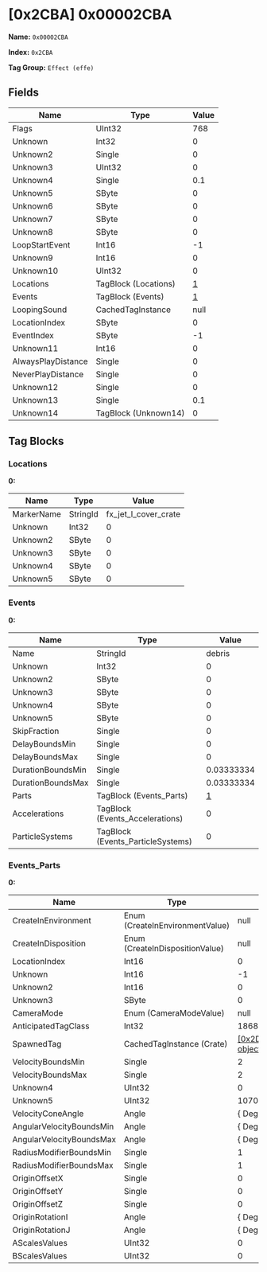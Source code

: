 # [0x2CBA] 0x00002CBA

**Name:** ```0x00002CBA```

**Index:** ```0x2CBA```

**Tag Group:** ```Effect (effe)```

## Fields

Name	| Type	| Value
---	|---	|---	|
Flags	|UInt32	|768
Unknown	|Int32	|0
Unknown2	|Single	|0
Unknown3	|UInt32	|0
Unknown4	|Single	|0.1
Unknown5	|SByte	|0
Unknown6	|SByte	|0
Unknown7	|SByte	|0
Unknown8	|SByte	|0
LoopStartEvent	|Int16	|-1
Unknown9	|Int16	|0
Unknown10	|UInt32	|0
Locations	|TagBlock (Locations)	|[1](#locations)
Events	|TagBlock (Events)	|[1](#events)
LoopingSound	|CachedTagInstance	|null
LocationIndex	|SByte	|0
EventIndex	|SByte	|-1
Unknown11	|Int16	|0
AlwaysPlayDistance	|Single	|0
NeverPlayDistance	|Single	|0
Unknown12	|Single	|0
Unknown13	|Single	|0.1
Unknown14	|TagBlock (Unknown14)	|0


## Tag Blocks

### Locations

**0:**

Name	| Type	| Value
---	|---	|---	|
MarkerName	|StringId	|fx_jet_l_cover_crate
Unknown	|Int32	|0
Unknown2	|SByte	|0
Unknown3	|SByte	|0
Unknown4	|SByte	|0
Unknown5	|SByte	|0


### Events

**0:**

Name	| Type	| Value
---	|---	|---	|
Name	|StringId	|debris
Unknown	|Int32	|0
Unknown2	|SByte	|0
Unknown3	|SByte	|0
Unknown4	|SByte	|0
Unknown5	|SByte	|0
SkipFraction	|Single	|0
DelayBoundsMin	|Single	|0
DelayBoundsMax	|Single	|0
DurationBoundsMin	|Single	|0.03333334
DurationBoundsMax	|Single	|0.03333334
Parts	|TagBlock (Events_Parts)	|[1](#events_parts)
Accelerations	|TagBlock (Events_Accelerations)	|0
ParticleSystems	|TagBlock (Events_ParticleSystems)	|0


### Events_Parts

**0:**

Name	| Type	| Value
---	|---	|---	|
CreateInEnvironment	|Enum (CreateInEnvironmentValue)	|null
CreateInDisposition	|Enum (CreateInDispositionValue)	|null
LocationIndex	|Int16	|0
Unknown	|Int16	|-1
Unknown2	|Int16	|0
Unknown3	|SByte	|0
CameraMode	|Enum (CameraModeValue)	|null
AnticipatedTagClass	|Int32	|1868720741
SpawnedTag	|CachedTagInstance (Crate)	|[[0x2D0D] objects\vehicles\hornet\garbage\cover_l\cover_l](../Crate/2D0D.md)
VelocityBoundsMin	|Single	|2
VelocityBoundsMax	|Single	|2
Unknown4	|UInt32	|0
Unknown5	|UInt32	|1070141403
VelocityConeAngle	|Angle	|{ Degrees: 60, Radians: 1.047198 }
AngularVelocityBoundsMin	|Angle	|{ Degrees: 200, Radians: 3.490659 }
AngularVelocityBoundsMax	|Angle	|{ Degrees: 500, Radians: 8.726646 }
RadiusModifierBoundsMin	|Single	|1
RadiusModifierBoundsMax	|Single	|1
OriginOffsetX	|Single	|0
OriginOffsetY	|Single	|0
OriginOffsetZ	|Single	|0
OriginRotationI	|Angle	|{ Degrees: 0, Radians: 0 }
OriginRotationJ	|Angle	|{ Degrees: 0, Radians: 0 }
AScalesValues	|UInt32	|0
BScalesValues	|UInt32	|0


